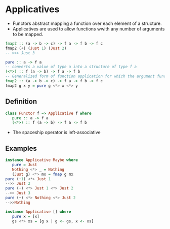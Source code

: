 # Applicatives
- Functors abstract mapping a function over each element of a structure.
- Applicatives are used to allow functions wwith any number of arguments to be mapped.

```haskell
fmap2 :: (a -> b -> c) -> f a -> f b -> f c
fmap2 (+) (Just 1) (Just 2)
-- >>> Just 3
```

```haskell
pure :: a -> f a
-- converts a value of type a into a structure of type f a
(<*>) :: f (a -> b) -> f a -> f b
-- Generalized form of function application for which the argument function, the argument value and the result value are all contained in f structures.
fmap2 :: (a -> b -> c) -> f a -> f b -> f c
fmap2 g x y = pure g <*> x <*> y
```

## Definition
```haskell
class Functor f => Applicative f where
   pure :: a -> f a
   (<*>) :: f (a -> b) -> f a -> f b
```
- The spaceship operator is left-associative

## Examples
```haskell
instance Applicative Maybe where
   pure = Just
   Nothing <*> _ = Nothing
   (Just g) <*> mx = fmap g mx
pure (+1) <*> Just 1
-->> Just 2
pure (+) <*> Just 1 <*> Just 2
-->> Just 3
pure (+) <*> Nothing <*> Just 2
-->>Nothing
```

```haskell
instance Applicative [] where
   pure x = [x]
   gs <*> xs = [g x | g <- gs, x <- xs]
```